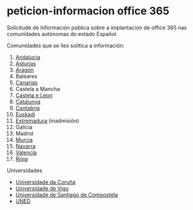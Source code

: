 # peticion-informacion office 365
Solicitude de Información pública sobre a implantacion de office 365 nas comunidades autónomas do estado Español.

Comunidades que se lles solitica a información:
1. [Andalucia](https://github.com/polo-software-libre-na-educacion-galega/peticion-informacion-office-365/tree/master/andalucia)
2. [Asturias](https://github.com/polo-software-libre-na-educacion-galega/peticion-informacion-office-365/tree/master/asturias)
3. [Aragón](https://github.com/polo-software-libre-na-educacion-galega/peticion-informacion-office-365/tree/master/aragon)
4. Baleares
5. [Canarias](https://github.com/polo-software-libre-na-educacion-galega/peticion-informacion-office-365/tree/master/canarias)
6. Castela a Mancha
7. [Castela e Leon](https://github.com/polo-software-libre-na-educacion-galega/peticion-informacion-office-365/tree/master/castela%20e%20leon)
8. [Catalunya](https://github.com/polo-software-libre-na-educacion-galega/peticion-informacion-office-365/tree/master/catalunya)
9. [Cantabria](https://github.com/polo-software-libre-na-educacion-galega/peticion-informacion-office-365/tree/master/cantabria)
10. [Euskadi](https://github.com/polo-software-libre-na-educacion-galega/peticion-informacion-office-365/tree/master/euskadi)
11. [Extremadura](https://github.com/polo-software-libre-na-educacion-galega/peticion-informacion-office-365/tree/master/extremadura) (inadmisión)
12. Galicia
13. Madrid
14. [Murcia](https://github.com/polo-software-libre-na-educacion-galega/peticion-informacion-office-365/tree/master/murcia)
15. [Navarra](https://github.com/polo-software-libre-na-educacion-galega/peticion-informacion-office-365/tree/master/navarra)
16. [Valencia](https://github.com/polo-software-libre-na-educacion-galega/peticion-informacion-office-365/tree/master/valencia)
17. [Rioja](https://github.com/polo-software-libre-na-educacion-galega/peticion-informacion-office-365/tree/master/rioja)


Universidades
* [Universidade da Coruña](https://github.com/polo-software-libre-na-educacion-galega/peticion-informacion-office-365/tree/master/98_universidades/udc)
* [Universidade de Vigo](https://github.com/polo-software-libre-na-educacion-galega/peticion-informacion-office-365/tree/master/98_universidades/uvigo) 
* [Universidade de Santiago de Compostela](https://github.com/polo-software-libre-na-educacion-galega/peticion-informacion-office-365/tree/master/98_universidades/usc)
* [UNED](https://github.com/polo-software-libre-na-educacion-galega/peticion-informacion-office-365/tree/master/98_universidades/uned)

